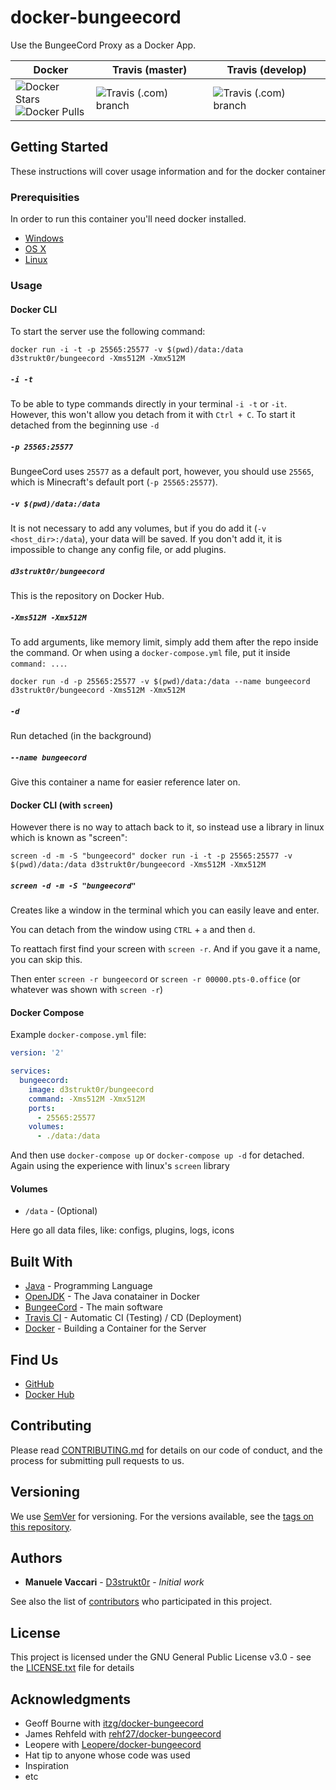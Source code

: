 # docker-bungeecord

Use the BungeeCord Proxy as a Docker App.

Docker | Travis (master) | Travis (develop)
--- | --- | ---
![Docker Stars](https://img.shields.io/docker/stars/d3strukt0r/bungeecord.svg)<br />![Docker Pulls](https://img.shields.io/docker/pulls/d3strukt0r/bungeecord.svg) | ![Travis (.com) branch](https://img.shields.io/travis/com/D3strukt0r/docker-bungeecord/master) | ![Travis (.com) branch](https://img.shields.io/travis/com/D3strukt0r/docker-bungeecord/develop)

## Getting Started

These instructions will cover usage information and for the docker container

### Prerequisities

In order to run this container you'll need docker installed.

* [Windows](https://docs.docker.com/windows/started)
* [OS X](https://docs.docker.com/mac/started/)
* [Linux](https://docs.docker.com/linux/started/)

### Usage

#### Docker CLI

To start the server use the following command:
```shell script
docker run -i -t -p 25565:25577 -v $(pwd)/data:/data d3strukt0r/bungeecord -Xms512M -Xmx512M
```

##### `-i -t`
To be able to type commands directly in your terminal `-i -t` or `-it`. However, this won't allow you detach from it with `Ctrl + C`. To start it detached from the beginning use `-d`

##### `-p 25565:25577`
BungeeCord uses `25577` as a default port, however, you should use `25565`, which is Minecraft's default port (`-p 25565:25577`).

##### `-v $(pwd)/data:/data`
It is not necessary to add any volumes, but if you do add it (`-v <host_dir>:/data`), your data will be saved. If you don't add it, it is impossible to change any config file, or add plugins.

##### `d3strukt0r/bungeecord`
This is the repository on Docker Hub.

##### `-Xms512M -Xmx512M`
To add arguments, like memory limit, simply add them after the repo inside the command. Or when using a `docker-compose.yml` file, put it inside `command: ...`.

```shell script
docker run -d -p 25565:25577 -v $(pwd)/data:/data --name bungeecord d3strukt0r/bungeecord -Xms512M -Xmx512M
```

##### `-d`
Run detached (in the background)

##### `--name bungeecord`
Give this container a name for easier reference later on.

#### Docker CLI (with `screen`)

However there is no way to attach back to it, so instead use a library in linux which is known as "screen":

```shell script
screen -d -m -S "bungeecord" docker run -i -t -p 25565:25577 -v $(pwd)/data:/data d3strukt0r/bungeecord -Xms512M -Xmx512M
```

##### `screen -d -m -S "bungeecord"`
Creates like a window in the terminal which you can easily leave and enter.

You can detach from the window using `CTRL` + `a` and then `d`.

To reattach first find your screen with `screen -r`. And if you gave it a name, you can skip this.

Then enter `screen -r bungeecord` or `screen -r 00000.pts-0.office` (or whatever was shown with `screen -r`)

#### Docker Compose

Example `docker-compose.yml` file:
```yml
version: '2'

services:
  bungeecord:
    image: d3strukt0r/bungeecord
    command: -Xms512M -Xmx512M
    ports:
      - 25565:25577
    volumes:
      - ./data:/data
```

And then use `docker-compose up` or `docker-compose up -d` for detached. Again using the experience with linux's `screen` library

#### Volumes

* `/data` - (Optional)

Here go all data files, like: configs, plugins, logs, icons

## Built With

* [Java](https://www.java.com/de/) - Programming Language
* [OpenJDK](https://hub.docker.com/_/openjdk) - The Java conatainer in Docker
* [BungeeCord](https://ci.md-5.net/job/BungeeCord/) - The main software
* [Travis CI](https://travis-ci.com/) - Automatic CI (Testing) / CD (Deployment)
* [Docker](https://www.docker.com/) - Building a Container for the Server

## Find Us

* [GitHub](https://github.com/D3strukt0r/docker-bungeecord)
* [Docker Hub](https://hub.docker.com/r/d3strukt0r/bungeecord)

## Contributing

Please read [CONTRIBUTING.md](CONTRIBUTING.md) for details on our code of conduct, and the process for submitting pull requests to us.

## Versioning

We use [SemVer](http://semver.org/) for versioning. For the versions available, see the
[tags on this repository](https://github.com/D3strukt0r/docker-bungeecord/tags).

## Authors

* **Manuele Vaccari** - [D3strukt0r](https://github.com/D3strukt0r) - *Initial work*

See also the list of [contributors](https://github.com/D3strukt0r/docker-bungeecord/contributors) who
participated in this project.

## License

This project is licensed under the GNU General Public License v3.0 - see the [LICENSE.txt](LICENSE.txt) file for details

## Acknowledgments

* Geoff Bourne with [itzg/docker-bungeecord](https://github.com/itzg/docker-bungeecord)
* James Rehfeld with [rehf27/docker-bungeecord](https://github.com/rehf27/docker-bungeecord)
* Leopere with [Leopere/docker-bungeecord](https://github.com/Leopere/docker-bungeecord)
* Hat tip to anyone whose code was used
* Inspiration
* etc
